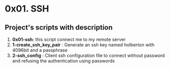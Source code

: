 # 0x01. SSH

## Project's scripts with description 
1. **0x01-ssh**: this script connect me to my remote server 
2. **1-create_ssh_key_pair** : Generate an ssh key named holberton with 4096bit and a passphrase 
3. **2-ssh_config** : Client ssh configuration file to connect without password and refusing the authentication using passwords 


